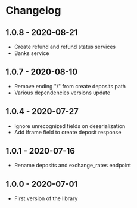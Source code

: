 # Changelog

## 1.0.8 - 2020-08-21
* Create refund and refund status services
* Banks service

## 1.0.7 - 2020-08-10
* Remove ending "/" from create deposits path
* Various dependencies versions update

## 1.0.4 - 2020-07-27
* Ignore unrecognized fields on deserialization
* Add iframe field to create deposit response

## 1.0.1 - 2020-07-16
* Rename deposits and exchange_rates endpoint

## 1.0.0 - 2020-07-01
* First version of the library